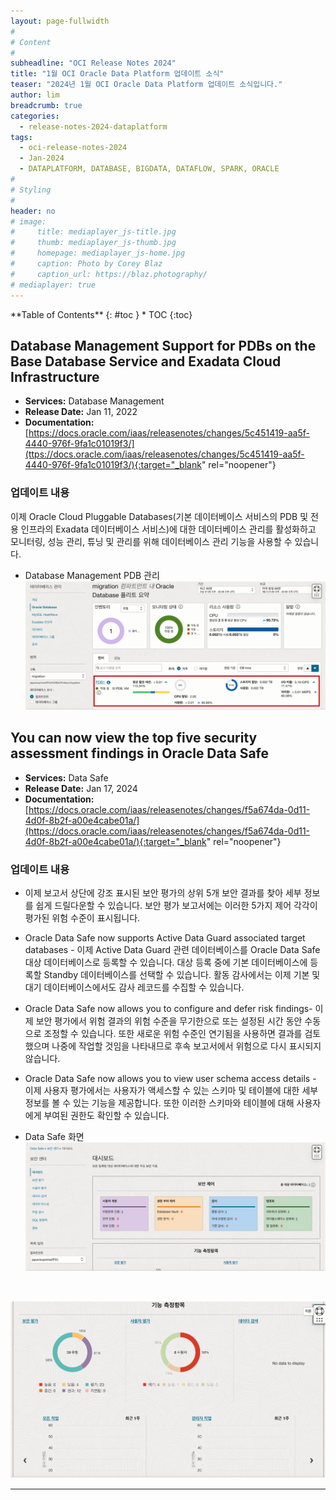 ```yaml
---
layout: page-fullwidth
#
# Content
#
subheadline: "OCI Release Notes 2024"
title: "1월 OCI Oracle Data Platform 업데이트 소식"
teaser: "2024년 1월 OCI Oracle Data Platform 업데이트 소식입니다."
author: lim
breadcrumb: true
categories:
  - release-notes-2024-dataplatform
tags:
  - oci-release-notes-2024
  - Jan-2024
  - DATAPLATFORM, DATABASE, BIGDATA, DATAFLOW, SPARK, ORACLE
#
# Styling
#
header: no
# image:
#     title: mediaplayer_js-title.jpg
#     thumb: mediaplayer_js-thumb.jpg
#     homepage: mediaplayer_js-home.jpg
#     caption: Photo by Corey Blaz
#     caption_url: https://blaz.photography/
# mediaplayer: true
---
```


<div class="panel radius" markdown="1">
**Table of Contents**
{: #toc }
*  TOC
{:toc}
</div>

## Database Management Support for PDBs on the Base Database Service and Exadata Cloud Infrastructure
* **Services:** Database Management
* **Release Date:** Jan 11, 2022
* **Documentation:** [https://docs.oracle.com/iaas/releasenotes/changes/5c451419-aa5f-4440-976f-9fa1c01019f3/](ttps://docs.oracle.com/iaas/releasenotes/changes/5c451419-aa5f-4440-976f-9fa1c01019f3/){:target="_blank" rel="noopener"}

### 업데이트 내용

이제 Oracle Cloud Pluggable Databases(기본 데이터베이스 서비스의 PDB 및 전용 인프라의 Exadata 데이터베이스 서비스)에 대한 데이터베이스 관리를 활성화하고 모니터링, 성능 관리, 튜닝 및 관리를 위해 데이터베이스 관리 기능을 사용할 수 있습니다. 

- Database Management PDB 관리
  ![Data Safe](/assets/img/dataplatform/2024/release_note/202402/03_oci_database_management_pdb.png)



##  You can now view the top five security assessment findings in Oracle Data Safe
* **Services:** Data Safe
* **Release Date:** Jan 17, 2024
* **Documentation:** [https://docs.oracle.com/iaas/releasenotes/changes/f5a674da-0d11-4d0f-8b2f-a00e4cabe01a/](https://docs.oracle.com/iaas/releasenotes/changes/f5a674da-0d11-4d0f-8b2f-a00e4cabe01a/){:target="_blank" rel="noopener"}

### 업데이트 내용

- 이제 보고서 상단에 강조 표시된 보안 평가의 상위 5개 보안 결과를 찾아 세부 정보를 쉽게 드릴다운할 수 있습니다. 보안 평가 보고서에는 이러한 5가지 제어 각각이 평가된 위험 수준이 표시됩니다.

- Oracle Data Safe now supports Active Data Guard associated target databases - 이제 Active Data Guard 관련 데이터베이스를 Oracle Data Safe 대상 데이터베이스로 등록할 수 있습니다. 대상 등록 중에 기본 데이터베이스에 등록할 Standby 데이터베이스를 선택할 수 있습니다. 활동 감사에서는 이제 기본 및 대기 데이터베이스에서도 감사 레코드를 수집할 수 있습니다. 

- Oracle Data Safe now allows you to configure and defer risk findings- 이제 보안 평가에서 위험 결과의 위험 수준을 무기한으로 또는 설정된 시간 동안 수동으로 조정할 수 있습니다. 또한 새로운 위험 수준인 연기됨을 사용하면 결과를 검토했으며 나중에 작업할 것임을 나타내므로 후속 보고서에서 위험으로 다시 표시되지 않습니다. 

- Oracle Data Safe now allows you to view user schema access details - 이제 사용자 평가에서는 사용자가 액세스할 수 있는 스키마 및 테이블에 대한 세부 정보를 볼 수 있는 기능을 제공합니다. 또한 이러한 스키마와 테이블에 대해 사용자에게 부여된 권한도 확인할 수 있습니다.


- Data Safe 화면
 ![Data Safe](/assets/img/dataplatform/2024/release_note/202402/02_oci_data_safe_02.png)
<br>

  ![Data Safe](/assets/img/dataplatform/2024/release_note/202402/01_oci_data_safe.png)


---